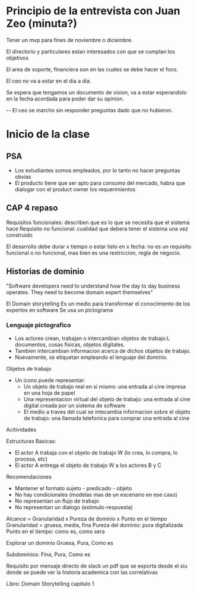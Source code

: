 # Principio de la entrevista con Juan Zeo (minuta?)
Tener un mvp para fines de noviembre o diciembre.

El directorio y particulares estan interesados con que se cumplan los objetivos

El area de soporte, financiera son en las cuales se debe hacer el foco.

El ceo no va a estar en el dia a dia.

Se espera que tengamos un documento de vision, va a estar esperandolo en la fecha acordada para poder dar su opinion.

-- El ceo se marcho sin responder preguntas dado que no hubieron.


# Inicio de la clase

## PSA
- Los estudiantes somos empleados, por lo tanto no hacer preguntas obvias
- El producto tiene que ser apto para consumo del mercado, habra que dialogar con el product owner los requerimientos

## CAP 4 repaso

Requisitos funcionales: describen que es lo que se necesita que el sistema hace
Requisito no funcional: cualidad que debera tener el sistema una vez construido

El desarrollo debe durar x tiempo o estar listo en x fecha: no es un requisito funcional o no funcional, mas bien es una restriccion, regla de negocio.

## Historias de dominio

"Software developers need to understand how the day to day business operates. They need to become domain expert themselves"


El Domain storytelling
Es un medio para transformar el conocimiento de los expertos en software
Se usa un pictograma

### Lenguaje pictografico
- Los actores crean, trabajan o intercambian objetos de trabajo:L documentos, cosas fisicas, objetos digitales.
- Tambien intercambian informacion acerca de dichos objetos de trabajo.
- Nuevamente, se etiquetan empleando el lenguaje del dominio.

Objetos de trabajo
- Un icono puede representar:
    - Un objeto de trabajo real en si mismo: una entrada al cine impresa en una hoja de papel
    - Una representacion virtual del objeto de trabajo: una entrada al cine digital creada por un sistema de software
    - El medio a traves del cual se intecambia informacion sobre el objeto de trabajo: una llamada telefonica para comprar una entrada al cine

Acitividades

Estructuras Basicas:
- El actor A trabaja con el objeto de trabajo W (lo crea, lo compra, lo procesa, etc)
- El actor A entrega el objeto de trabajo W a los actores B y C

Recomendaciones
- Mantener el formato sujeto - predicado - objeto
- No hay condicionales (modelas mas de un escenario en ese caso)
- No representan un flujo de trabajo
- No representan un dialogo (estimulo-respuesta)

Alcance = Granularidad x Pureza de dominio x Punto en el tiempo
Granularidad = gruesa, media, fina
Pureza del dominio: pura digitalizada
Punto en el tiempo: como es, como sera

Explorar un dominio
Gruesa, Pura, Como es

Subdominios:
Fina, Pura, Como es


Requisito
por mensaje directo de slack un pdf que se exporta desde el siu donde se puede ver la historia academica con las correlativas



Libro: Domain Storytelling capitulo 1